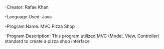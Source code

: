 -Creator: Rafae Khan

-Language Used: Java

-Program Name: MVC Pizza Shop

-Program Description: This program utilized MVC (Model, View, Controller) standard to create a pizza shop interface
